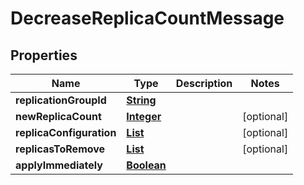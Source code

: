 

# DecreaseReplicaCountMessage


## Properties

| Name | Type | Description | Notes |
|------------ | ------------- | ------------- | -------------|
|**replicationGroupId** | [**String**](String.md) |  |  |
|**newReplicaCount** | [**Integer**](Integer.md) |  |  [optional] |
|**replicaConfiguration** | [**List**](List.md) |  |  [optional] |
|**replicasToRemove** | [**List**](List.md) |  |  [optional] |
|**applyImmediately** | [**Boolean**](Boolean.md) |  |  |



